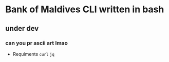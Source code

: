 # Bank of Maldives CLI written in bash

## under dev

### can you pr ascii art lmao 

- Requiments 
`curl` `jq`

